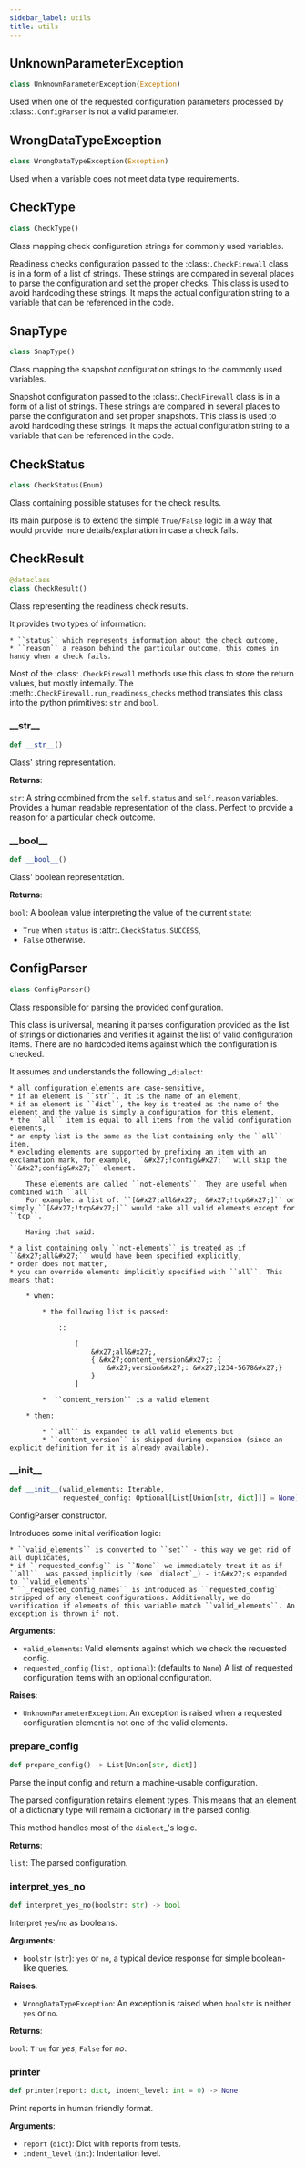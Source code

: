 ```yaml
---
sidebar_label: utils
title: utils
---
```


## UnknownParameterException

```python
class UnknownParameterException(Exception)
```

Used when one of the requested configuration parameters processed by :class:`.ConfigParser` is not a valid parameter.

## WrongDataTypeException

```python
class WrongDataTypeException(Exception)
```

Used when a variable does not meet data type requirements.

## CheckType

```python
class CheckType()
```

Class mapping check configuration strings for commonly used variables.

Readiness checks configuration passed to the :class:`.CheckFirewall` class is in a form of a list of strings. These strings are compared in several places to parse the configuration and set the proper checks. This class is used to avoid hardcoding these strings. It maps the actual configuration string to a variable that can be referenced in the code.

## SnapType

```python
class SnapType()
```

Class mapping the snapshot configuration strings to the commonly used variables.

Snapshot configuration passed to the :class:`.CheckFirewall` class is in a form of a list of strings. These strings are compared in several places to parse the configuration and set proper snapshots.
This class is used to avoid hardcoding these strings. It maps the actual configuration string to a variable that can be referenced in the code.

## CheckStatus

```python
class CheckStatus(Enum)
```

Class containing possible statuses for the check results.

Its main purpose is to extend the simple ``True/False`` logic in a way that would provide more details/explanation in case a check fails.

## CheckResult

```python
@dataclass
class CheckResult()
```

Class representing the readiness check results.

It provides two types of information:

    * ``status`` which represents information about the check outcome,
    * ``reason`` a reason behind the particular outcome, this comes in handy when a check fails.

Most of the :class:`.CheckFirewall` methods use this class to store the return values, but mostly internally. The :meth:`.CheckFirewall.run_readiness_checks` method translates this class into the python primitives: ``str`` and ``bool``.


### \_\_str\_\_

```python
def __str__()
```

Class&#x27; string representation.

**Returns**:

`str`: A string combined from the ``self.status`` and ``self.reason`` variables. Provides a human readable representation of the class. Perfect to provide a reason for a particular check outcome.

### \_\_bool\_\_

```python
def __bool__()
```

Class&#x27; boolean representation.

**Returns**:

`bool`: A boolean value interpreting the value of the current ``state``: 
* ``True`` when ``status`` is :attr:`.CheckStatus.SUCCESS`,
* ``False`` otherwise.

## ConfigParser

```python
class ConfigParser()
```

Class responsible for parsing the provided configuration.

This class is universal, meaning it parses configuration provided as the list of strings or dictionaries and verifies it against the list of valid configuration items. 
There are no hardcoded items against which the configuration is checked.

It assumes and understands the following _`dialect`:

    * all configuration elements are case-sensitive,
    * if an element is ``str``, it is the name of an element,
    * if an element is ``dict``, the key is treated as the name of the element and the value is simply a configuration for this element,
    * the ``all`` item is equal to all items from the valid configuration elements,
    * an empty list is the same as the list containing only the ``all`` item,
    * excluding elements are supported by prefixing an item with an exclamation mark, for example, ``&#x27;!config&#x27;`` will skip the ``&#x27;config&#x27;`` element.

        These elements are called ``not-elements``. They are useful when combined with ``all``.
        For example: a list of: ``[&#x27;all&#x27;, &#x27;!tcp&#x27;]`` or simply ``[&#x27;!tcp&#x27;]`` would take all valid elements except for ``tcp``.

        Having that said:

    * a list containing only ``not-elements`` is treated as if ``&#x27;all&#x27;`` would have been specified explicitly,
    * order does not matter,
    * you can override elements implicitly specified with ``all``. This means that:

        * when:

            * the following list is passed:

                ::

                    [
                        &#x27;all&#x27;, 
                        { &#x27;content_version&#x27;: {
                            &#x27;version&#x27;: &#x27;1234-5678&#x27;}
                        }
                    ]

            *  ``content_version`` is a valid element

        * then:

            * ``all`` is expanded to all valid elements but
            * ``content_version`` is skipped during expansion (since an explicit definition for it is already available).


### \_\_init\_\_

```python
def __init__(valid_elements: Iterable,
             requested_config: Optional[List[Union[str, dict]]] = None)
```

ConfigParser constructor.

Introduces some initial verification logic:

    * ``valid_elements`` is converted to ``set`` - this way we get rid of all duplicates,
    * if ``requested_config`` is ``None`` we immediately treat it as if ``all``  was passed implicitly (see `dialect`_) - it&#x27;s expanded to ``valid_elements``
    * ``_requested_config_names`` is introduced as ``requested_config`` stripped of any element configurations. Additionally, we do verification if elements of this variable match ``valid_elements``. An exception is thrown if not.

**Arguments**:

- `valid_elements`: Valid elements against which we check the requested config.
- `requested_config` (`list, optional`): (defaults to ``None``) A list of requested configuration items with an optional configuration.

**Raises**:

- `UnknownParameterException`: An exception is raised when a requested configuration element is not one of the valid elements.

### prepare\_config

```python
def prepare_config() -> List[Union[str, dict]]
```

Parse the input config and return a machine-usable configuration.

The parsed configuration retains element types. This means that an element of a dictionary type will remain a dictionary in the parsed config.

This method handles most of the `dialect`_&#x27;s logic.

**Returns**:

`list`: The parsed configuration.

### interpret\_yes\_no

```python
def interpret_yes_no(boolstr: str) -> bool
```

Interpret ``yes``/``no`` as booleans.

**Arguments**:

- `boolstr` (`str`): ``yes`` or ``no``, a typical device response for simple boolean-like queries.

**Raises**:

- `WrongDataTypeException`: An exception is raised when ``boolstr`` is neither ``yes`` or ``no``.

**Returns**:

`bool`: ``True`` for *yes*, ``False`` for *no*.

### printer

```python
def printer(report: dict, indent_level: int = 0) -> None
```

Print reports in human friendly format.

**Arguments**:

- `report` (`dict`): Dict with reports from tests.
- `indent_level` (`int`): Indentation level.

